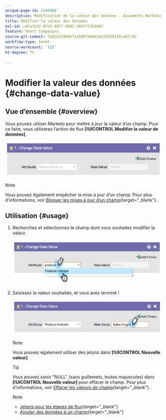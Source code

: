 ```yaml
---
unique-page-id: 1146960
description: Modification de la valeur des données - Documents Marketo - Documentation du produit
title: Modifier la valeur des données
exl-id: cdfa7632-87e2-407f-9891-3697771b5687
feature: Smart Campaigns
source-git-commit: 7dd2e21969b71a50bfd4643ab15459150ca07c92
workflow-type: tm+mt
source-wordcount: '112'
ht-degree: 7%

---
```


# Modifier la valeur des données {#change-data-value}

## Vue d’ensemble {#overview}

Vous pouvez utiliser Marketo pour mettre à jour la valeur d’un champ. Pour ce faire, vous utiliserez l’action de flux **[!UICONTROL Modifier la valeur de données]**.

![](assets/change-data-value-1.png)

>[!NOTE]
>
>Vous pouvez également empêcher la mise à jour d’un champ. Pour plus d’informations, voir [Bloquer les mises à jour d’un champ](/help/marketo/product-docs/administration/field-management/block-updates-to-a-field.md){target="_blank"} .

## Utilisation {#usage}

1. Recherchez et sélectionnez le champ dont vous souhaitez modifier la valeur.

   ![](assets/change-data-value-2.png)

1. Saisissez la valeur souhaitée, et vous avez terminé !

   ![](assets/change-data-value-3.png)

   >[!NOTE]
   >
   >Vous pouvez également utiliser des jetons dans **[!UICONTROL Nouvelle valeur]**.

   >[!TIP]
   >
   >Vous pouvez saisir &quot;NULL&quot; (sans guillemets, toutes majuscules) dans **[!UICONTROL Nouvelle valeur]** pour effacer le champ. Pour plus d’informations, voir [Effacer les valeurs de champ](/help/marketo/product-docs/core-marketo-concepts/smart-campaigns/flow-actions/clear-field-values.md){target="_blank"} .

   >[!NOTE]
   >
   >* [Jetons pour les étapes de flux](/help/marketo/product-docs/core-marketo-concepts/smart-campaigns/flow-actions/use-tokens-in-flow-steps.md){target="_blank"}
   >* [Ajouter des données à un champ](/help/marketo/product-docs/core-marketo-concepts/smart-campaigns/flow-actions/append-data-to-a-field.md){target="_blank"}
